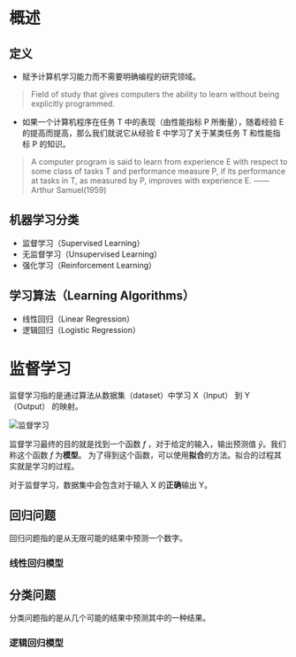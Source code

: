 # 概述

## 定义

- 赋予计算机学习能力而不需要明确编程的研究领域。

> Field of study that gives computers the ability to learn without being explicitly programmed.

- 如果一个计算机程序在任务 T 中的表现（由性能指标 P 所衡量），随着经验 E 的提高而提高，那么我们就说它从经验 E 中学习了关于某类任务 T 和性能指标 P 的知识。

> A computer program is said to learn from experience E with respect to some class of tasks T and performance measure P, if its performance at tasks in T, as measured by P, improves with experience E. —— Arthur Samuel(1959)

## 机器学习分类

- 监督学习（Supervised Learning）
- 无监督学习（Unsupervised Learning）
- 强化学习（Reinforcement Learning） 

## 学习算法（Learning Algorithms）

- 线性回归（Linear Regression）
- 逻辑回归（Logistic Regression）

# 监督学习

监督学习指的是通过算法从数据集（dataset）中学习 X（Input） 到 Y（Output） 的映射。

![监督学习](https://github.com/user-attachments/assets/47cd2ccd-dfd7-4f77-b171-abad80e9cbff)

监督学习最终的目的就是找到一个函数 $f$ ，对于给定的输入，输出预测值 $\hat{y}$。我们称这个函数 $f$ 为**模型**。
为了得到这个函数，可以使用**拟合**的方法。拟合的过程其实就是学习的过程。

对于监督学习，数据集中会包含对于输入 X 的**正确**输出 Y。

## 回归问题

回归问题指的是从无限可能的结果中预测一个数字。

### 线性回归模型

## 分类问题

分类问题指的是从几个可能的结果中预测其中的一种结果。

### 逻辑回归模型